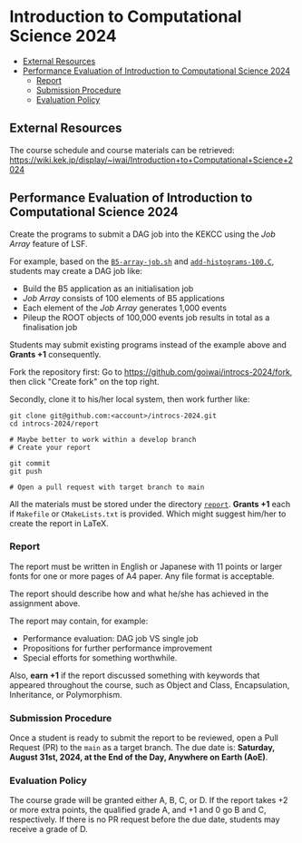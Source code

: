 # Introduction to Computational Science 2024 <!-- omit in toc -->

- [External Resources](#external-resources)
- [Performance Evaluation of Introduction to Computational Science 2024](#performance-evaluation-of-introduction-to-computational-science-2024)
  - [Report](#report)
  - [Submission Procedure](#submission-procedure)
  - [Evaluation Policy](#evaluation-policy)

## External Resources

The course schedule and course materials can be retrieved: <https://wiki.kek.jp/display/~iwai/Introduction+to+Computational+Science+2024>

## Performance Evaluation of Introduction to Computational Science 2024

Create the programs to submit a DAG job into the KEKCC using the _Job Array_ feature of LSF.

For example, based on the [`B5-array-job.sh`](job-and-task/lsf/geant4/B5-array-job.sh) and [`add-histograms-100.C`](job-and-task/lsf/geant4/add-histograms-100.C), students may create a DAG job like:

- Build the B5 application as an initialisation job
- _Job Array_ consists of 100 elements of B5 applications
- Each element of the _Job Array_ generates 1,000 events
- Pileup the ROOT objects of 100,000 events job results in total as a finalisation job

Students may submit existing programs instead of the example above and **Grants +1** consequently.

Fork the repository first: Go to <https://github.com/goiwai/introcs-2024/fork>, then click "Create fork" on the top right.

Secondly, clone it to his/her local system, then work further like:

```shell
git clone git@github.com:<account>/introcs-2024.git
cd introcs-2024/report

# Maybe better to work within a develop branch
# Create your report

git commit
git push

# Open a pull request with target branch to main
```

All the materials must be stored under the directory [`report`](report/). **Grants +1** each if `Makefile` or `CMakeLists.txt` is provided. Which might suggest him/her to create the report in LaTeX.

### Report

The report must be written in English or Japanese with 11 points or larger fonts for one or more pages of A4 paper. Any file format is acceptable.

The report should describe how and what he/she has achieved in the assignment above.

The report may contain, for example:

- Performance evaluation: DAG job VS single job
- Propositions for further performance improvement
- Special efforts for something worthwhile.

Also, **earn +1** if the report discussed something with keywords that appeared throughout the course, such as Object and Class, Encapsulation, Inheritance, or Polymorphism.

### Submission Procedure

Once a student is ready to submit the report to be reviewed, open a Pull Request (PR) to the `main` as a target branch. The due date is: **Saturday, August 31st, 2024, at the End of the Day, Anywhere on Earth (AoE)**.

### Evaluation Policy

The course grade will be granted either A, B, C, or D. If the report takes +2 or more extra points, the qualified grade A, and +1 and 0 go B and C, respectively. If there is no PR request before the due date, students may receive a grade of D.

